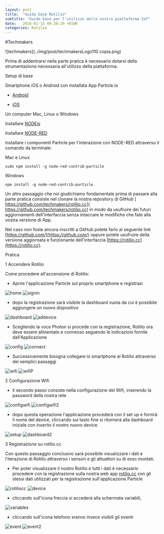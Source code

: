 ```yaml
---
layout: post
title:  "Guida base Rotilio"
subtitle: "Guida base per l'utilizzo della nostra piattaforma IoT"
date:   2016-01-15 09:20:29 +0100
categories: Rotilio
---
```

#Techmakers
				
![techmakers](../img/post/techmakersLogo110 copia.png) 


Prima di addentrarsi nella parte pratica è necessario dotarsi della strumentazione necessaria all'utilizzo della piattaforma.

Setup di base

Smartphone iOS o Android con installata App Particle.io

- [Android](https://play.google.com/store/apps/details?id=io.particle.android.app)

- [iOS](https://itunes.apple.com/it/app/particle-build-photon-electron/id991459054?l=en&mt=8)

Un computer Mac, Linux o Windows

Installare [NODEjs](https://nodejs.org)

Installare [NODE-RED](http://nodered.org/)

Installare i componenti Particle per l'interazione con NODE-RED attraverso il comando da terminale:

Mac e Linux

```
sudo npm install -g node-red-contrib-particle
```
Windows

```
npm install -g node-red-contrib-particle
```
Un altro passaggio che noi giudichiamo fondamentale prima di passare alla parte pratica consiste nel clonare la nostra repository di GitHub [ https://github.com/techmakers/rotilio.cc]( https://github.com/techmakers/rotilio.cc) in modo da usufruire dei futuri aggiornamenti dell'interfaccia senza intaccare le modifiche che fate alla vostra versione di App.

Nel caso non foste ancora inscritti a GitHub potete farlo al seguente link [https://github.com/](https://github.com/) oppure potete usufruire della versione aggiornata e funzionante dell'interfaccia [https://rotilio.cc](https://rotilio.cc).

Pratica

1 Accendere Rotilio

Come procedere all'accensione di Rotilio:

- Aprire l'applicazione Particle sul proprio smartphone e registrasi

![home](../img/post/home.jpg) ![signin](../img/post/signin.jpg)

- dopo la registrazione sarà visibile la dashboard vuota da cui è possibile aggiungere un nuovo dispositivo

![dashboard](../img/post/dashboard.jpg) ![addevice](../img/post/addevice.jpg)

- Scegliendo la voce Photon si procede con la registrazione, Rotilio ora deve essere alimentato e connesso seguendo le indicazioni fornite dall'Applicazione

![config](../img/post/config.jpg) ![connect](../img/post/connect.jpg)

- Successivamente bisogna collegare lo smartphone al Rotilio attraverso dei semplici passaggi

![wifi](../img/post/wifi.jpg) ![wifiP](../img/post/wifiP.jpg)

2 Configurazione Wifi

- Il secondo passo consiste nella configurazione del Wifi, inserendo la password della nostra rete 

![configwifi](../img/post/configwifi.jpg) ![configwifi2](../img/post/configwifi2.jpg)

- dopo questa operazione l'applicazione procederà con il set up e fornirà il nome del device, cliccando sul tasto fine si ritornerà alla dashboard iniziale con inserito il nostro nuovo device.

![setup](../img/post/setup.jpg) ![dashboard2](../img/post/dashboard2.jpg)

3 Registrazione su rotilio.cc

Con questo passaggio conclusivo sarà possibile visualizzare i dati e l'iterazione di Rotilio attraverso i sensori e gli attuattori su di esso montati.

- Per poter visualizzare il nostro Rotilio e tutti i dati è necessario procedere con la registrazione sulla nostra web app [rotilio.cc](http://rotilio.cc) con gli stessi dati utilizzati per la registrazione sull'applicazione Particle

![rotiliocc](../img/post/rotiliocc.jpg) ![device](../img/post/device.jpg)

- cliccando sull'icona freccia si accederà alla schermata variabili, 

![variables](../img/post/variables.jpg)

- cliccando sull'icona telefono sranno invece visibili gli eventi

![event](../img/post/event.jpg) ![event2](../img/post/event2.jpg)


